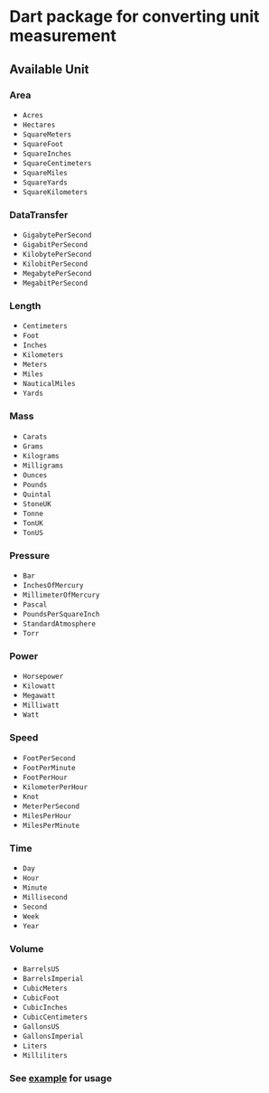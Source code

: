 # Dart package for converting unit measurement
## Available Unit

### Area
   - `Acres`
   - `Hectares`
   - `SquareMeters`
   - `SquareFoot`
   - `SquareInches`
   - `SquareCentimeters`
   - `SquareMiles`
   - `SquareYards`
   - `SquareKilometers`

### DataTransfer
   - `GigabytePerSecond`
   - `GigabitPerSecond`
   - `KilobytePerSecond`
   - `KilobitPerSecond`
   - `MegabytePerSecond`
   - `MegabitPerSecond`

### Length
   - `Centimeters`
   - `Foot`
   - `Inches`
   - `Kilometers`
   - `Meters`
   - `Miles`
   - `NauticalMiles`
   - `Yards`

### Mass
   - `Carats`
   - `Grams`
   - `Kilograms`
   - `Milligrams`
   - `Ounces`
   - `Pounds`
   - `Quintal`
   - `StoneUK`
   - `Tonne`
   - `TonUK`
   - `TonUS`

### Pressure
   - `Bar`
   - `InchesOfMercury`
   - `MillimeterOfMercury`
   - `Pascal`
   - `PoundsPerSquareInch`
   - `StandardAtmosphere`
   - `Torr`

### Power
   - `Horsepower`
   - `Kilowatt`
   - `Megawatt`
   - `Milliwatt`
   - `Watt`

### Speed
   - `FootPerSecond`
   - `FootPerMinute`
   - `FootPerHour`
   - `KilometerPerHour`
   - `Knot`
   - `MeterPerSecond`
   - `MilesPerHour`
   - `MilesPerMinute`

### Time
   - `Day`
   - `Hour`
   - `Minute`
   - `Millisecond`
   - `Second`
   - `Week`
   - `Year`

### Volume
   - `BarrelsUS`
   - `BarrelsImperial`
   - `CubicMeters`
   - `CubicFoot`
   - `CubicInches`
   - `CubicCentimeters`
   - `GallonsUS`
   - `GallonsImperial`
   - `Liters`
   - `Milliliters`

### See [example](example/super_measurement_example.dart) for usage

